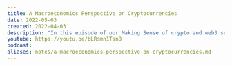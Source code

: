 ```yaml
---
title: A Macroeconomics Perspective on Cryptocurrencies
date: 2022-05-03
created: 2022-04-03
description: "In this episode of our Making Sense of crypto and web3 series, Stephen Diehl is joined by economist and data scientist, Matthew Ranger, in a discussion on crypto assets from the perspective of an economist."
youtube: https://youtu.be/bLRsmn1Tsn8
podcast: 
aliases: notes/a-macroeconomics-perspective-on-cryptocurrencies.md
---
```

